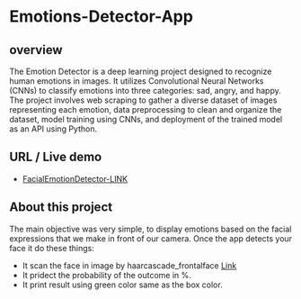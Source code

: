 # Emotions-Detector-App
## overview 
The Emotion Detector is a deep learning project designed to recognize human emotions in images. It utilizes Convolutional Neural Networks (CNNs) to classify emotions into three categories: sad, angry, and happy. The project involves web scraping to gather a diverse dataset of images representing each emotion, data preprocessing to clean and organize the dataset, model training using CNNs, and deployment of the trained model as an API using Python.

## URL / Live demo
- [FacialEmotionDetector-LINK](https://huggingface.co/spaces/gtmaryan/live-emotion-detector)

## About this project
The main objective was very simple, to display emotions based on the facial expressions that we make in front of our camera.
Once the app detects your face it do these things:
- It scan the face in image by haarcascade_frontalface [Link](https://github.com/enespolat25/OpenCV-1-2-3-4/blob/master/haarcascade-frontalface-default.xml)
- It pridect the probability of the outcome in %.
- It print result using green color same as the box color. 
